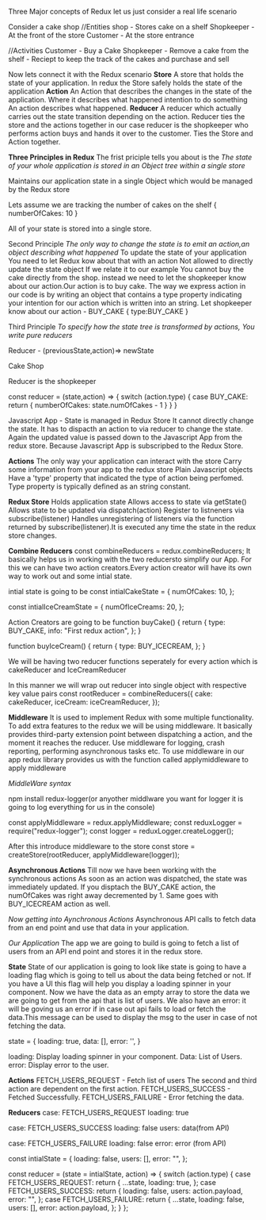 Three Major concepts of Redux
let us just consider a real life scenario

Consider a cake shop
//Entities
shop - Stores cake on a shelf
Shopkeeper - At the front of the store
Customer - At the store entrance

//Activities
Customer - Buy a Cake
Shopkeeper - Remove a cake from the shelf - Reciept to keep the track of the cakes and purchase and sell

Now lets connect it with the Redux scenario
**Store**
A store that holds the state of your application.
In redux the Store safely holds the state of the application
**Action**
An Action that describes the changes in the state of the application.
Where it describes what happened intention to do something
An action describes what happened.
**Reducer**
A reducer which actually carries out the state transition depending on the action.
Reducer ties the store and the actions together in our case reducer is the shopkeeper who performs action buys and hands it over to the customer.
Ties the Store and Action together.

**Three Principles in Redux**
The frist priciple tells you about is the _The state of your whole application is stored in an Object tree within a single store_

Maintains our application state in a single Object which would be managed by the Redux store

Lets assume we are tracking the number of cakes on the shelf
{
numberOfCakes: 10
}

All of your state is stored into a single store.

Second Principle
_The only way to change the state is to emit an action,an object describing what happened_
To update the state of your application You need to let Redux kow about that with an action
Not allowed to directly update the state object
If we relate it to our example
You cannot buy the cake directly from the shop. instead we need to let the shopkeeper know about our action.Our action is to buy cake.
The way we express action in our code is by writing an object that contains a type property indicating your intention for our action which is written into an string.
Let shopkeeper know about our action - BUY_CAKE
{
type:BUY_CAKE
}

Third Principle
_To specify how the state tree is transformed by actions, You write pure reducers_

Reducer - (previousState,action)=> newState

Cake Shop

Reducer is the shopkeeper

const reducer = (state,action) => {
switch (action.type) {
case BUY_CAKE: return {
numberOfCakes: state.numOfCakes - 1
}
}
}

Javascript App - State is managed in Redux Store
It cannot directly change the state.
It has to dispacth an action to via reducer to change the state.
Again the updated value is passed down to the Javascript App from the redux store.
Because Javascript App is subscripbed to the Redux Store.

**Actions**
The only way your application can interact with the store
Carry some information from your app to the redux store
Plain Javascript objects
Have a 'type' property that indicated the type of action being perfomed.
Type property is typically defined as an string constant.

**Redux Store**
Holds application state
Allows access to state via getState()
Allows state to be updated via dispatch(action)
Register to listneners via subscribe(listener)
Handles unregistering of listeners via the function returned by subscribe(listener).It is executed any time the state in the redux store changes.

**Combine Reducers**
const combineReducers = redux.combineReducers;
It basically helps us in working with the two reducersto simplify our App.
For this we can have two action creators.Every action creator will have its own way to work out and some intial state.

intial state is going to be
const intialCakeState = {
numOfCakes: 10,
};

const intialIceCreamState = {
numOfIceCreams: 20,
};

Action Creators are going to be
function buyCake() {
return {
type: BUY_CAKE,
info: "First redux action",
};
}

function buyIceCream() {
return {
type: BUY_ICECREAM,
};
}

We will be having two reducer functions seperately for every action which is
cakeReducer and IceCreamReducer

In this manner we will wrap out reducer into single object with respective key value pairs
const rootReducer = combineReducers({
cake: cakeReducer,
iceCream: iceCreamReducer,
});

**Middleware**
It is used to implement Redux with some multiple functionality.
To add extra features to the redux we will be using middleware.
It basically provides third-party extension point between dispatching a action, and the moment it reaches the reducer.
Use middleware for logging, crash reporting, performing asynchronous tasks etc.
To use middleware in our app redux library provides us with the function called applymiddleware to apply middleware

_MiddleWare syntax_

npm install redux-logger(or anyother middlware you want for logger it is going to log everything for us in the console)

const applyMiddleware = redux.applyMiddleware;
const reduxLogger = require("redux-logger");
const logger = reduxLogger.createLogger();

After this introduce middleware to the store
const store = createStore(rootReducer, applyMiddleware(logger));

**Asynchronous Actions**
Till now we have been working with the synchronous actions
As soon as an action was dispatched, the state was immediately updated.
If you disptach the BUY_CAKE action, the numOfCakes was right away decremented by 1.
Same goes with BUY_ICECREAM action as well.

_Now getting into Aynchronous Actions_
Asynchronous API calls to fetch data from an end point and use that data in your application.

_Our Application_
The app we are going to build is going to fetch a list of users from an API end point and stores it in the redux store.

**State**
State of our application is going to look like
state is going to have a loading flag which is going to tell us about the data being fetched or not.
If you have a UI this flag will help you display a loading spinner in your component.
Now we have the data as an empty array to store the data we are going to get from the api that is list of users.
We also have an error: it will be goving us an error if in case out api fails to load or fetch the data.This message can be used to display the msg to the user in case of not fetching the data.

state = {
loading: true,
data: [],
error: '',
}

loading: Display loading spinner in your component.
Data: List of Users.
error: Display error to the user.

**Actions**
FETCH_USERS_REQUEST - Fetch list of users
The second and third action are dependent on the first action.
FETCH_USERS_SUCCESS - Fetched Successfully.
FETCH_USERS_FAILURE - Error fetching the data.

**Reducers**
case: FETCH_USERS_REQUEST
loading: true

case: FETCH_USERS_SUCCESS
loading: false
users: data(from API)

case: FETCH_USERS_FAILURE
loading: false
error: error (from API)

const intialState = {
  loading: false,
  users: [],
  error: "",
};

const reducer = (state = intialState, action) => {
  switch (action.type) {
    case FETCH_USERS_REQUEST:
      return {
        ...state,
        loading: true,
      };
    case FETCH_USERS_SUCCESS:
      return {
        loading: false,
        users: action.payload,
        error: "",
      };
    case FETCH_USERS_FAILURE:
      return {
        ...state,
        loading: false,
        users: [],
        error: action.payload,
      };
  }
};